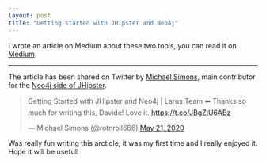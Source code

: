 ```yaml
---
layout: post
title: "Getting started with JHipster and Neo4j"
---
```


I wrote an article on Medium about these two tools, you can read it on [Medium](https://medium.com/larus-team/getting-started-with-jhipster-and-neo4j-35c8a647a6fe).

---

The article has been shared on Twitter by [Michael Simons](http://twitter.com/rotnroll666), main contributor for the [Neo4j side of JHipster](https://github.com/jhipster/generator-jhipster/pull/11226).

<blockquote class="twitter-tweet"><p lang="en" dir="ltr">Getting Started with JHipster and Neo4j | Larus Team ⬅️ Thanks so much for writing this, Davide! Love it. <a href="https://t.co/JBgZIU6ABz">https://t.co/JBgZIU6ABz</a></p>&mdash; Michael Simons (@rotnroll666) <a href="https://twitter.com/rotnroll666/status/1263436301510025217?ref_src=twsrc%5Etfw">May 21, 2020</a></blockquote> <script async src="https://platform.twitter.com/widgets.js" charset="utf-8"></script>

Was really fun writing this arcticle, it was my first time and I really enjoyed it. Hope it will be useful!
